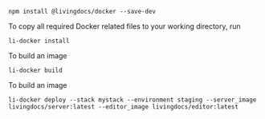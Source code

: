 ```
npm install @livingdocs/docker --save-dev
```

To copy all required Docker related files to your working directory, run
```
li-docker install
```

To build an image
```
li-docker build
```

To build an image
```
li-docker deploy --stack mystack --environment staging --server_image livingdocs/server:latest --editor_image livingdocs/editor:latest
```
